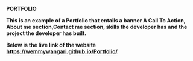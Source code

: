 <strong>PORTFOLIO<strong>


This is an example of a Portfolio that entails a banner A Call To Action, About me section,Contact me section, skills the developer has and the project the developer has built.

Below is the live link of the website https://wemmywangari.github.io/Portfolio/
